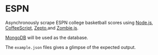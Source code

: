 ESPN
====

Asynchronously scrape ESPN college basketball scores using
[Node.js](http://nodejs.org/), [CoffeeScript](http://coffeescript.org),
[Zepto](http://zeptojs.com/),and
[Zombie.js](http://zombie.labnotes.org/API.html).

[MongoDB](http://www.mongodb.org/) will be used as the database.

The `example.json` files gives a glimpse of the expected output.
